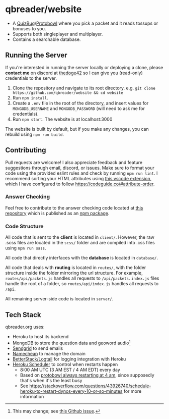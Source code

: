 # qbreader/website

- A [QuizBug](https://quizbug2.karangurazada.com/)/[Protobowl](https://protobowl.com/) where you pick a packet and it reads tossups or bonuses to you.
- Supports both singleplayer and multiplayer.
- Contains a searchable database.

## Running the Server

If you're interested in running the server locally or deploying a clone, please **contact me** on discord at [thedoge42](https://discord.com/users/298250592135020545) so I can give you (read-only) credentials to the server.

1. Clone the repository and navigate to its root directory.
   e.g. `git clone https://github.com/qbreader/website && cd website`
2. Run `npm install`.
3. Create a `.env` file in the root of the directory, and insert values for `MONGODB_USERNAME` and `MONGODB_PASSWORD` (will need to ask me for credentials).
4. Run `npm start`.
   The website is at localhost:3000

The website is built by default, but if you make any changes, you can rebuild using `npm run build`.

## Contributing

Pull requests are welcome!
I also appreciate feedback and feature suggestions through email, discord, or issues.
Make sure to format your code using the provided eslint rules and check by running `npm run lint`.
I recommend sorting your HTML attributes using [this vscode extension](https://marketplace.visualstudio.com/items?itemName=mrmlnc.vscode-attrs-sorter), which I have configured to follow https://codeguide.co/#attribute-order.

### Answer Checking

Feel free to contribute to the answer checking code located at [this repository](https://github.com/qbreader/qb-answer-checker) which is published as an [npm package](https://www.npmjs.com/package/qb-answer-checker).

### Code Structure

All code that is sent to the **client** is located in `client/`.
However, the raw .scss files are located in the `scss/` folder and are compiled into .css files using `npm run sass`.

All code that directly interfaces with the **database** is located in `database/`.

All code that deals with **routing** is located in `routes/`, with the folder structure inside the folder mirroring the url structure.
For example, `routes/api/packets.js` handles all requests to `/api/packets`.
`index.js` files handle the root of a folder, so `routes/api/index.js` handles all requests to `/api`.

All remaining server-side code is located in `server/`.

## Tech Stack

qbreader.org uses:

- Heroku to host its backend
- MongoDB to store the question data and geoword audio[^1]
- [Sendgrid](https://sendgrid.com/en-us) to send emails
- [Namecheap](https://www.namecheap.com/) to manage the domain
- [BetterStack/Logtail](https://elements.heroku.com/addons/logtail) for logging integration with Heroku
- [Heroku Scheduler](https://elements.heroku.com/addons/scheduler) to control when restarts happen
  - 8:00 AM UTC (3 AM EST / 4 AM EDT) every day
  - Based on [protobowl always restarting at 4 am](https://github.com/neotenic/protobowl?tab=readme-ov-file), since supposedly that's when it's the least busy
  - See https://stackoverflow.com/questions/43926740/schedule-heroku-to-restart-dynos-every-10-or-so-minutes for more information

[^1]: This may change; see [this Github issue](https://github.com/qbreader/website/issues/213).
